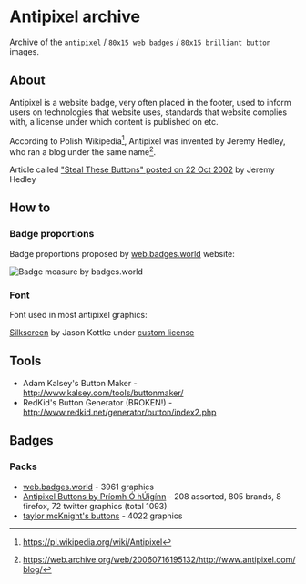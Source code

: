 # Antipixel archive
Archive of the `antipixel` / `80x15 web badges` / `80x15 brilliant button` images.

## About
Antipixel is a website badge, very often placed in the footer, used to inform users on technologies that website uses, standards that website complies with, a license under which content is published on etc.

According to Polish Wikipedia[^1], Antipixel was invented by Jeremy Hedley, who ran a blog under the same name[^2].

Article called ["Steal These Buttons" posted on 22 Oct 2002](https://web.archive.org/web/20130813132535/http://www.antipixel.com/blog/archives/2002/10/22/steal_these_buttons.html) by Jeremy Hedley

## How to
### Badge proportions
Badge proportions proposed by [web.badges.world](https://web.badges.world) website:

![Badge measure by badges.world](https://web.badges.world/badge-measure.png)

### Font
Font used in most antipixel graphics:

[Silkscreen](https://www.dafont.com/silkscreen.font) by Jason Kottke under [custom license](https://www.fontsquirrel.com/license/Silkscreen)

## Tools
- Adam Kalsey's Button Maker - http://www.kalsey.com/tools/buttonmaker/
- RedKid's Button Generator (BROKEN!) - http://www.redkid.net/generator/button/index2.php

## Badges

### Packs
- [web.badges.world](https://web.badges.world/) - 3961 graphics
- [Antipixel Buttons by Príomh Ó hÚigínn](https://dribbble.com/shots/997282-Antipixel-Buttons-80-x-15) - 208 assorted, 805 brands, 8 firefox, 72 twitter graphics (total 1093)
- [taylor mcKnight's buttons](https://web.archive.org/web/20080220004411/http://gtmcknight.com/buttons/blogware.php) - 4022 graphics


[^1]: https://pl.wikipedia.org/wiki/Antipixel
[^2]: https://web.archive.org/web/20060716195132/http://www.antipixel.com/blog/
